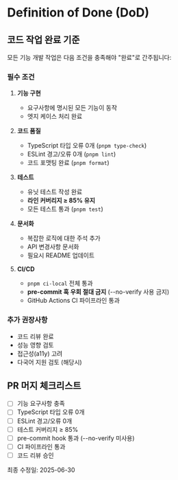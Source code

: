 # Definition of Done (DoD)

## 코드 작업 완료 기준

모든 기능 개발 작업은 다음 조건을 충족해야 "완료"로 간주됩니다:

### 필수 조건

1. **기능 구현**
   - 요구사항에 명시된 모든 기능이 동작
   - 엣지 케이스 처리 완료

2. **코드 품질**
   - TypeScript 타입 오류 0개 (`pnpm type-check`)
   - ESLint 경고/오류 0개 (`pnpm lint`)
   - 코드 포맷팅 완료 (`pnpm format`)

3. **테스트**
   - 유닛 테스트 작성 완료
   - **라인 커버리지 ≥ 85% 유지**
   - 모든 테스트 통과 (`pnpm test`)

4. **문서화**
   - 복잡한 로직에 대한 주석 추가
   - API 변경사항 문서화
   - 필요시 README 업데이트

5. **CI/CD**
   - `pnpm ci-local` 전체 통과
   - **pre-commit 훅 우회 절대 금지** (--no-verify 사용 금지)
   - GitHub Actions CI 파이프라인 통과

### 추가 권장사항

- 코드 리뷰 완료
- 성능 영향 검토
- 접근성(a11y) 고려
- 다국어 지원 검토 (해당시)

## PR 머지 체크리스트

- [ ] 기능 요구사항 충족
- [ ] TypeScript 타입 오류 0개
- [ ] ESLint 경고/오류 0개
- [ ] 테스트 커버리지 ≥ 85%
- [ ] pre-commit hook 통과 (--no-verify 미사용)
- [ ] CI 파이프라인 통과
- [ ] 코드 리뷰 승인

최종 수정일: 2025-06-30